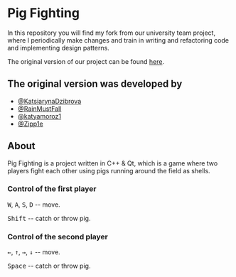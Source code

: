 # Pig Fighting
In this repository you will find my fork from our university team project, where I periodically make changes and train in writing and refactoring code and implementing design patterns. 

The original version of our project can be found [here](https://github.com/KatsiarynaDzibrova/pig_fighting).

## The original version was developed by
* [@KatsiarynaDzibrova](https://github.com/KatsiarynaDzibrova)
* [@RainMustFall](https://github.com/RainMustFall)
* [@katyamoroz1](https://github.com/katyamoroz1)
* [@Zipp1e](https://github.com/Zipp1e)

## About
Pig Fighting is a project written in C++ & Qt, which is a game where two players fight each other using pigs running around the field as shells. 

### Control of the first player
<kbd>W</kbd>, <kbd>A</kbd>, <kbd>S</kbd>, <kbd>D</kbd> -- move. 

<kbd>Shift</kbd> -- catch or throw pig. 

### Control of the second player
<kbd>&#8592;</kbd>, <kbd>&#8593;</kbd>, <kbd>&#8594;</kbd>, <kbd>&#8595;</kbd> -- move. 

<kbd>Space</kbd> -- catch or throw pig. 
